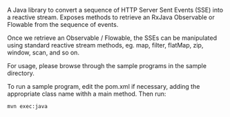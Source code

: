A Java library to convert a sequence of HTTP Server Sent Events (SSE) into a 
reactive stream. Exposes methods to retrieve an RxJava Observable or Flowable 
from the sequence of events.

Once we retrieve an Observable / Flowable, the SSEs can be manipulated using 
standard reactive stream methods, eg. map, filter, flatMap, zip, window, scan, 
and so on.

For usage, please browse through the sample programs in the sample directory.

To run a sample program, edit the pom.xml if necessary, adding the appropriate
class name withh a main method. Then run:

`mvn exec:java`

